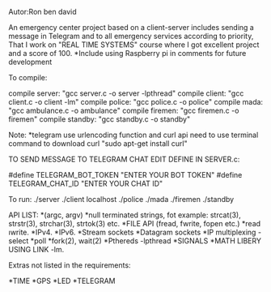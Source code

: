 Autor:Ron ben david

An emergency center project based on a client-server includes sending a message in Telegram and to all emergency services according to priority,
That I work on "REAL TIME SYSTEMS" course where I got excellent project and a score of 100.
*Include using Raspberry pi in comments for future development

To compile:

compile server: "gcc server.c -o server -lpthread"
compile client: "gcc client.c -o client -lm"
compile police: "gcc police.c -o police"
compile mada: "gcc ambulance.c -o ambulance"
compile firemen: "gcc firemen.c -o firemen"
compile standby: "gcc standby.c -o standby"

Note:
*telegram use urlencoding function and curl api
need to use terminal command to download curl "sudo apt-get install curl"

TO SEND MESSAGE TO TELEGRAM CHAT EDIT DEFINE IN SERVER.c:

#define TELEGRAM_BOT_TOKEN "ENTER YOUR BOT TOKEN"
#define TELEGRAM_CHAT_ID "ENTER YOUR CHAT ID"

To run:
./server
./client localhost
./police
./mada
./firemen
./standby



API LIST:
*(argc, argv)
*null terminated strings, fot example: strcat(3), strstr(3), strchar(3), strtok(3) etc.
*FILE API (fread, fwrite, fopen etc.)
*read וwrite.
*IPv4.
*IPv6.
*Stream sockets 
*Datagram sockets 
*IP multiplexing - select
*poll 
*fork(2), wait(2)
*Pthereds -lpthread
*SIGNALS
*MATH LIBERY USING LINK -lm.


Extras not listed in the requirements:

*TIME
*GPS
*LED
*TELEGRAM
